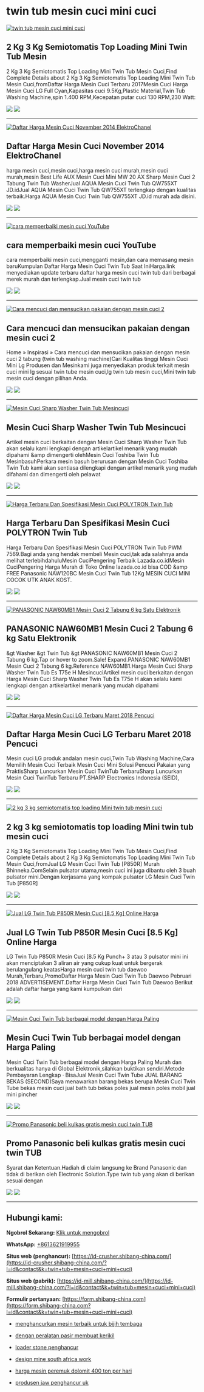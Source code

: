 # twin tub mesin cuci mini cuci

<a href="https://swt.shibang-china.com/?l=id&img&k=twin+tub+mesin+cuci+mini+cuci" target="_blank">![twin tub mesin cuci mini cuci](http://static.shibang-china.com/all-800x300/840.jpg)</a>

## 2 Kg 3 Kg Semiotomatis Top Loading Mini Twin Tub Mesin
2 Kg 3 Kg Semiotomatis Top Loading Mini Twin Tub Mesin Cuci,Find Complete Details about 2 Kg 3 Kg Semiotomatis Top Loading Mini Twin Tub Mesin Cuci,fromDaftar Harga Mesin Cuci Terbaru 2017Mesin Cuci Harga Mesin Cuci LG Full Cyan,Kapasitas cuci 9.5Kg,Plastic Material,Twin Tub Washing Machine,spin 1.400 RPM,Kecepatan putar cuci 130 RPM,230 Watt:


<a href="https://whatsapp.shibangsoft.com/WhatsApp.php" target="_blank" title="WhatsApp">![](http://static.shibang-china.com/icon/whatsapp.png)</a> <a href="https://swt.shibang-china.com/?l=id&icon&k=twin+tub+mesin+cuci+mini+cuci" target="_blank">![](http://static.shibang-china.com/icon/chat-id.png)</a>

---

<a href="https://swt.shibang-china.com/?l=id&img&k=twin+tub+mesin+cuci+mini+cuci" target="_blank">![Daftar Harga Mesin Cuci November 2014 ElektroChanel](http://static.shibang-china.com/all-800x300/1053.jpg)</a>

## Daftar Harga Mesin Cuci November 2014 ElektroChanel
harga mesin cuci,mesin cuci,harga mesin cuci murah,mesin cuci murah,mesin Best Life AUX Mesin Cuci Mini MW 20 AX Sharp Mesin Cuci 2 Tabung Twin Tub WasherJual AQUA Mesin Cuci Twin Tub QW755XT JD.idJual AQUA Mesin Cuci Twin Tub QW755XT terlengkap dengan kualitas terbaik.Harga AQUA Mesin Cuci Twin Tub QW755XT JD.id murah ada disini.


<a href="https://whatsapp.shibangsoft.com/WhatsApp.php" target="_blank" title="WhatsApp">![](http://static.shibang-china.com/icon/whatsapp.png)</a> <a href="https://swt.shibang-china.com/?l=id&icon&k=twin+tub+mesin+cuci+mini+cuci" target="_blank">![](http://static.shibang-china.com/icon/chat-id.png)</a>

---

<a href="https://swt.shibang-china.com/?l=id&img&k=twin+tub+mesin+cuci+mini+cuci" target="_blank">![cara memperbaiki mesin cuci YouTube](http://static.shibang-china.com/all-800x300/901.jpg)</a>

## cara memperbaiki mesin cuci YouTube
cara memperbaiki mesin cuci,mengganti mesin,dan cara memasang mesin baruKumpulan Daftar Harga Mesin Cuci Twin Tub Saat IniHarga.link menyediakan update terbaru daftar harga mesin cuci twin tub dari berbagai merek murah dan terlengkap.Jual mesin cuci twin tub


<a href="https://whatsapp.shibangsoft.com/WhatsApp.php" target="_blank" title="WhatsApp">![](http://static.shibang-china.com/icon/whatsapp.png)</a> <a href="https://swt.shibang-china.com/?l=id&icon&k=twin+tub+mesin+cuci+mini+cuci" target="_blank">![](http://static.shibang-china.com/icon/chat-id.png)</a>

---

<a href="https://swt.shibang-china.com/?l=id&img&k=twin+tub+mesin+cuci+mini+cuci" target="_blank">![Cara mencuci dan mensucikan pakaian dengan mesin cuci 2](http://static.shibang-china.com/all-800x300/1108.jpg)</a>

## Cara mencuci dan mensucikan pakaian dengan mesin cuci 2
Home » Inspirasi » Cara mencuci dan mensucikan pakaian dengan mesin cuci 2 tabung (twin tub washing machine)Cari Kualitas tinggi Mesin Cuci Mini Lg Produsen dan Mesinkami juga menyediakan produk terkait mesin cuci mini lg sesuai twin tube mesin cuci,lg twin tub mesin cuci,Mini twin tub mesin cuci dengan pilihan Anda.


<a href="https://whatsapp.shibangsoft.com/WhatsApp.php" target="_blank" title="WhatsApp">![](http://static.shibang-china.com/icon/whatsapp.png)</a> <a href="https://swt.shibang-china.com/?l=id&icon&k=twin+tub+mesin+cuci+mini+cuci" target="_blank">![](http://static.shibang-china.com/icon/chat-id.png)</a>

---

<a href="https://swt.shibang-china.com/?l=id&img&k=twin+tub+mesin+cuci+mini+cuci" target="_blank">![Mesin Cuci Sharp Washer Twin Tub Mesincuci](http://static.shibang-china.com/all-800x300/901.jpg)</a>

## Mesin Cuci Sharp Washer Twin Tub Mesincuci
Artikel mesin cuci berkaitan dengan Mesin Cuci Sharp Washer Twin Tub akan selalu kami lengkapi dengan artikelartikel menarik yang mudah dipahami &amp dimengerti olehMesin Cuci Toshiba Twin Tub MesinbasuhPerkara mesin basuh berurusan dengan Mesin Cuci Toshiba Twin Tub kami akan sentiasa dilengkapi dengan artikel menarik yang mudah difahami dan dimengerti oleh pelawat


<a href="https://whatsapp.shibangsoft.com/WhatsApp.php" target="_blank" title="WhatsApp">![](http://static.shibang-china.com/icon/whatsapp.png)</a> <a href="https://swt.shibang-china.com/?l=id&icon&k=twin+tub+mesin+cuci+mini+cuci" target="_blank">![](http://static.shibang-china.com/icon/chat-id.png)</a>

---

<a href="https://swt.shibang-china.com/?l=id&img&k=twin+tub+mesin+cuci+mini+cuci" target="_blank">![Harga Terbaru Dan Spesifikasi Mesin Cuci POLYTRON Twin Tub](http://static.shibang-china.com/all-800x300/167.jpg)</a>

## Harga Terbaru Dan Spesifikasi Mesin Cuci POLYTRON Twin Tub
Harga Terbaru Dan Spesifikasi Mesin Cuci POLYTRON Twin Tub PWM 7569.Bagi anda yang hendak membeli Mesin cuci,tak ada salahnya anda melihat terlebihdahuluMesin CuciPengering Terbaik Lazada.co.idMesin CuciPengering Harga Murah di Toko Online lazada.co.id bisa COD &amp FREE Panasonic NAW120BC Mesin Cuci Twin Tub 12Kg MESIN CUCI MINI COCOK UTK ANAK KOST.


<a href="https://whatsapp.shibangsoft.com/WhatsApp.php" target="_blank" title="WhatsApp">![](http://static.shibang-china.com/icon/whatsapp.png)</a> <a href="https://swt.shibang-china.com/?l=id&icon&k=twin+tub+mesin+cuci+mini+cuci" target="_blank">![](http://static.shibang-china.com/icon/chat-id.png)</a>

---

<a href="https://swt.shibang-china.com/?l=id&img&k=twin+tub+mesin+cuci+mini+cuci" target="_blank">![PANASONIC NAW60MB1 Mesin Cuci 2 Tabung 6 kg Satu Elektronik](http://static.shibang-china.com/all-800x300/1123.jpg)</a>

## PANASONIC NAW60MB1 Mesin Cuci 2 Tabung 6 kg Satu Elektronik
&gt Washer &gt Twin Tub &gt PANASONIC NAW60MB1 Mesin Cuci 2 Tabung 6 kg.Tap or hover to zoom.Sale! Expand.PANASONIC NAW60MB1 Mesin Cuci 2 Tabung 6 kg.Reference NAW60MB1.Harga Mesin Cuci Sharp Washer Twin Tub Es T75e H MesincuciArtikel mesin cuci berkaitan dengan Harga Mesin Cuci Sharp Washer Twin Tub Es T75e H akan selalu kami lengkapi dengan artikelartikel menarik yang mudah dipahami


<a href="https://whatsapp.shibangsoft.com/WhatsApp.php" target="_blank" title="WhatsApp">![](http://static.shibang-china.com/icon/whatsapp.png)</a> <a href="https://swt.shibang-china.com/?l=id&icon&k=twin+tub+mesin+cuci+mini+cuci" target="_blank">![](http://static.shibang-china.com/icon/chat-id.png)</a>

---

<a href="https://swt.shibang-china.com/?l=id&img&k=twin+tub+mesin+cuci+mini+cuci" target="_blank">![Daftar Harga Mesin Cuci LG Terbaru Maret 2018 Pencuci](http://static.shibang-china.com/all-800x300/899.jpg)</a>

## Daftar Harga Mesin Cuci LG Terbaru Maret 2018 Pencuci
Mesin cuci LG produk andalan mesin cuci,Twin Tub Washing Machine,Cara Memilih Mesin Cuci Terbaik Mesin Cuci Mini Solusi Pencuci Pakaian yang PraktisSharp Luncurkan Mesin Cuci TwinTub TerbaruSharp Luncurkan Mesin Cuci TwinTub Terbaru PT.SHARP Electronics Indonesia (SEID),


<a href="https://whatsapp.shibangsoft.com/WhatsApp.php" target="_blank" title="WhatsApp">![](http://static.shibang-china.com/icon/whatsapp.png)</a> <a href="https://swt.shibang-china.com/?l=id&icon&k=twin+tub+mesin+cuci+mini+cuci" target="_blank">![](http://static.shibang-china.com/icon/chat-id.png)</a>

---

<a href="https://swt.shibang-china.com/?l=id&img&k=twin+tub+mesin+cuci+mini+cuci" target="_blank">![2 kg 3 kg semiotomatis top loading Mini twin tub mesin cuci](http://static.shibang-china.com/all-800x300/1375.jpg)</a>

## 2 kg 3 kg semiotomatis top loading Mini twin tub mesin cuci
2 Kg 3 Kg Semiotomatis Top Loading Mini Twin Tub Mesin Cuci,Find Complete Details about 2 Kg 3 Kg Semiotomatis Top Loading Mini Twin Tub Mesin Cuci,fromJual LG Mesin Cuci Twin Tub [P850R] Murah Bhinneka.ComSelain pulsator utama,mesin cuci ini juga dibantu oleh 3 buah pulsator mini.Dengan kerjasama yang kompak pulsator LG Mesin Cuci Twin Tub [P850R]


<a href="https://whatsapp.shibangsoft.com/WhatsApp.php" target="_blank" title="WhatsApp">![](http://static.shibang-china.com/icon/whatsapp.png)</a> <a href="https://swt.shibang-china.com/?l=id&icon&k=twin+tub+mesin+cuci+mini+cuci" target="_blank">![](http://static.shibang-china.com/icon/chat-id.png)</a>

---

<a href="https://swt.shibang-china.com/?l=id&img&k=twin+tub+mesin+cuci+mini+cuci" target="_blank">![Jual LG Twin Tub P850R Mesin Cuci [8.5 Kg] Online Harga](http://static.shibang-china.com/all-800x300/360.jpg)</a>

## Jual LG Twin Tub P850R Mesin Cuci [8.5 Kg] Online Harga
LG Twin Tub P850R Mesin Cuci [8.5 Kg Punch+ 3 atau 3 pulsator mini ini akan menciptakan 3 aliran air yang cukup kuat untuk bergerak berulangulang keatasHarga mesin cuci twin tub daewoo Murah,Terbaru,PromoDaftar Harga Mesin Cuci Twin Tub Daewoo Pebruari 2018 ADVERTISEMENT.Daftar Harga Mesin Cuci Twin Tub Daewoo Berikut adalah daftar harga yang kami kumpulkan dari


<a href="https://whatsapp.shibangsoft.com/WhatsApp.php" target="_blank" title="WhatsApp">![](http://static.shibang-china.com/icon/whatsapp.png)</a> <a href="https://swt.shibang-china.com/?l=id&icon&k=twin+tub+mesin+cuci+mini+cuci" target="_blank">![](http://static.shibang-china.com/icon/chat-id.png)</a>

---

<a href="https://swt.shibang-china.com/?l=id&img&k=twin+tub+mesin+cuci+mini+cuci" target="_blank">![Mesin Cuci Twin Tub berbagai model dengan Harga Paling](http://static.shibang-china.com/all-800x300/826.jpg)</a>

## Mesin Cuci Twin Tub berbagai model dengan Harga Paling
Mesin Cuci Twin Tub berbagai model dengan Harga Paling Murah dan berkualitas hanya di Global Elektronik,silahkan buktikan sendiri.Metode Pembayaran Lengkap · BisaJual Mesin Cuci Twin Tube JUAL BARANG BEKAS (SECOND)Saya menawarkan barang bekas berupa Mesin Cuci Twin Tube bekas mesin cuci jual bath tub bekas poles jual mesin poles mobil jual mini pincher


<a href="https://whatsapp.shibangsoft.com/WhatsApp.php" target="_blank" title="WhatsApp">![](http://static.shibang-china.com/icon/whatsapp.png)</a> <a href="https://swt.shibang-china.com/?l=id&icon&k=twin+tub+mesin+cuci+mini+cuci" target="_blank">![](http://static.shibang-china.com/icon/chat-id.png)</a>

---

<a href="https://swt.shibang-china.com/?l=id&img&k=twin+tub+mesin+cuci+mini+cuci" target="_blank">![Promo Panasonic beli kulkas gratis mesin cuci twin TUB](http://static.shibang-china.com/all-800x300/1097.jpg)</a>

## Promo Panasonic beli kulkas gratis mesin cuci twin TUB
Syarat dan Ketentuan.Hadiah di claim langsung ke Brand Panasonic dan tidak di berikan oleh Electronic Solution.Type twin tub yang akan di berikan sesuai dengan

<a href="https://whatsapp.shibangsoft.com/WhatsApp.php" target="_blank" title="WhatsApp">![](http://static.shibang-china.com/icon/whatsapp.png)</a> <a href="https://swt.shibang-china.com/?l=id&icon&k=twin+tub+mesin+cuci+mini+cuci" target="_blank">![](http://static.shibang-china.com/icon/chat-id.png)</a>

---
## Hubungi kami:

**Ngobrol Sekarang:** [Klik untuk mengobrol](https://swt.shibang-china.com?l=id&contact&k=twin+tub+mesin+cuci+mini+cuci)

**WhatsApp:**  [+8613621919955](https://whatsapp.shibangsoft.com/WhatsApp.php)

**Situs web (penghancur):** [https://id-crusher.shibang-china.com/](https://id-crusher.shibang-china.com/?l=id&contact&k=twin+tub+mesin+cuci+mini+cuci)

**Situs web (pabrik):** [https://id-mill.shibang-china.com/](https://id-mill.shibang-china.com/?l=id&contact&k=twin+tub+mesin+cuci+mini+cuci)

**Formulir pertanyaan:** [https://form.shibang-china.com](https://form.shibang-china.com?l=id&contact&k=twin+tub+mesin+cuci+mini+cuci)

* [menghancurkan mesin terbaik untuk bijih tembaga](../25/menghancurkan%20mesin%20terbaik%20untuk%20bijih%20tembaga.md)

* [dengan peralatan pasir membuat kerikil](../28/dengan%20peralatan%20pasir%20membuat%20kerikil.md)

* [loader stone penghancur](../28/loader%20stone%20penghancur.md)

* [design mine south africa work](../25/design%20mine%20south%20africa%20work.md)

* [harga mesin peremuk dolomit 400 ton per hari](../18/harga%20mesin%20peremuk%20dolomit%20400%20ton%20per%20hari.md)

* [produsen jaw penghancur uk](../29/produsen%20jaw%20penghancur%20uk.md)